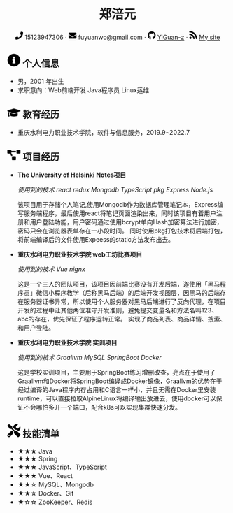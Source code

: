  <center>
     <h1>郑涪元</h1>
     <div>
         <span>
             <img src="assets/phone-solid.svg" width="18px">
             15123947306
         </span>
         ·
         <span>
             <img src="assets/envelope-solid.svg" width="18px">
             fuyuanwo@gmail.com
         </span>
         ·
         <span>
             <img src="assets/github-brands.svg" width="18px">
             <a href="https://github.com/YiGuan-z">YiGuan-z</a>
         </span>
         ·
         <span>
             <img src="assets/rss-solid.svg" width="18px">
             <a href="http://49.232.150.194">My site</a>
         </span>
     </div>
 </center>

## <img src="assets/info-circle-solid.svg" width="30px"> 个人信息 

 - 男，2001 年出生
 - 求职意向：Web前端开发 Java程序员 Linux运维

## <img src="assets/graduation-cap-solid.svg" width="30px"> 教育经历

- 重庆水利电力职业技术学院，软件与信息服务，2019.9~2022.7

## <img src="assets/project-diagram-solid.svg" width="30px"> 项目经历

- **The University of Helsinki Notes项目**

  *使用到的技术*
  *react redux Mongodb TypeScript pkg Express Node.js*

  该项目用于存储个人笔记,使用Mongodb作为数据库管理笔记本，Express编写服务端程序，最后使用react将笔记页面渲染出来，同时该项目有着用户注册和用户登陆功能，用户密码通过使用bcrypt单向Hash加密算法进行加密，密码只会在浏览器表单存在一小段时间。
  同时使用pkg打包技术将后端打包，将前端编译后的文件使用Expeess的static方法发布出去。

- **重庆水利电力职业技术学院 web工坊比赛项目**

    *使用到的技术*
    *Vue nignx*

    这是一个三人的团队项目，该项目因前端比赛没有开发后端，遂使用「黑马程序员」微信小程序教学（后称黑马后端）的后端开发视图层，因黑马的后端存在服务器证书异常，所以使用个人服务器对黑马后端进行了反向代理，在项目开发的过程中让其他两位准守开发准则，避免提交变量名和方法名叫123、abc的存在，优先保证了程序运转正常。
    实现了商品列表、商品详情、搜索、和用户登陆。

- **重庆水利电力职业技术学院 实训项目**

    *使用到的技术*
    *Graallvm MySQL SpringBoot Docker*

    这是学校实训项目，主要用于SpringBoot练习增删改查，亮点在于使用了Graallvm和Docker将SpringBoot编译成Docker镜像，Graallvm的优势在于经过编译的Java程序内存占用和C语言一样小，并且无需在Docker里安装runtime，可以直接拉取AlpineLinux将编译输出放进去，使用docker可以保证不会哪怕多开一个端口，配合k8s可以实现集群快速分发。

## <img src="assets/tools-solid.svg" width="30px"> 技能清单

- ★★★ Java
- ★★★ Spring
- ★★★ JavaScript、TypeScript
- ★★★ Vue、React
- ★★☆ MySQL、Mongodb
- ★★☆ Docker、Git
- ★☆☆ ZooKeeper、Redis
